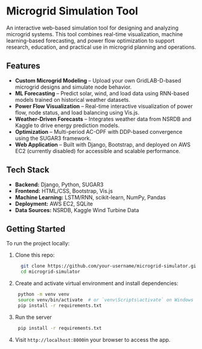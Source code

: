 # Microgrid Simulation Tool

An interactive web-based simulation tool for designing and analyzing microgrid systems. This tool combines real-time visualization, machine learning-based forecasting, and power flow optimization to support research, education, and practical use in microgrid planning and operations.

## Features

- **Custom Microgrid Modeling** – Upload your own GridLAB-D-based microgrid designs and simulate node behavior.
- **ML Forecasting** – Predict solar, wind, and load data using RNN-based models trained on historical weather datasets.
- **Power Flow Visualization** – Real-time interactive visualization of power flow, node status, and load balancing using Vis.js.
- **Weather-Driven Forecasts** – Integrates weather data from NSRDB and Kaggle to drive energy prediction models.
- **Optimization** – Multi-period AC-OPF with DDP-based convergence using the SUGAR3 framework.
- **Web Application** – Built with Django, Bootstrap, and deployed on AWS EC2 (currently disabled) for accessible and scalable performance.

## Tech Stack

- **Backend:** Django, Python, SUGAR3
- **Frontend:** HTML/CSS, Bootstrap, Vis.js
- **Machine Learning:** LSTM/RNN, scikit-learn, NumPy, Pandas
- **Deployment:** AWS EC2, SQLite
- **Data Sources:** NSRDB, Kaggle Wind Turbine Data

## Getting Started

To run the project locally:

1. Clone this repo:
   ```bash
     git clone https://github.com/your-username/microgrid-simulator.git
     cd microgrid-simulator
   ```
2. Create and activate virtual environment and install dependencies:
   ```bash
    python -m venv venv
    source venv/bin/activate  # or `venv\Scripts\activate` on Windows
    pip install -r requirements.txt
   ```
3. Run the server
   ```bash
    pip install -r requirements.txt
   ```
4. Visit `http://localhost:8000`in your browser to access the app.
